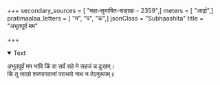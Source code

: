 +++
secondary_sources = [ "महा-सुभाषित-सङ्ग्रहः - 2359",]
meters = [ "आर्द्रा",]
pratimaalaa_letters = [ "म", "प", "क",]
jsonClass = "Subhaashita"
title = "अभूतपूर्वं मम"

+++

<details open><summary>Text</summary>

अभूतपूर्वं मम भावि किं वा सर्वं सहे मे सहजं च दुःखम्।  
किं तु त्वदग्रे शरणागतानां पराभवो नाथ न तेऽनुरूपम्॥
</details>
